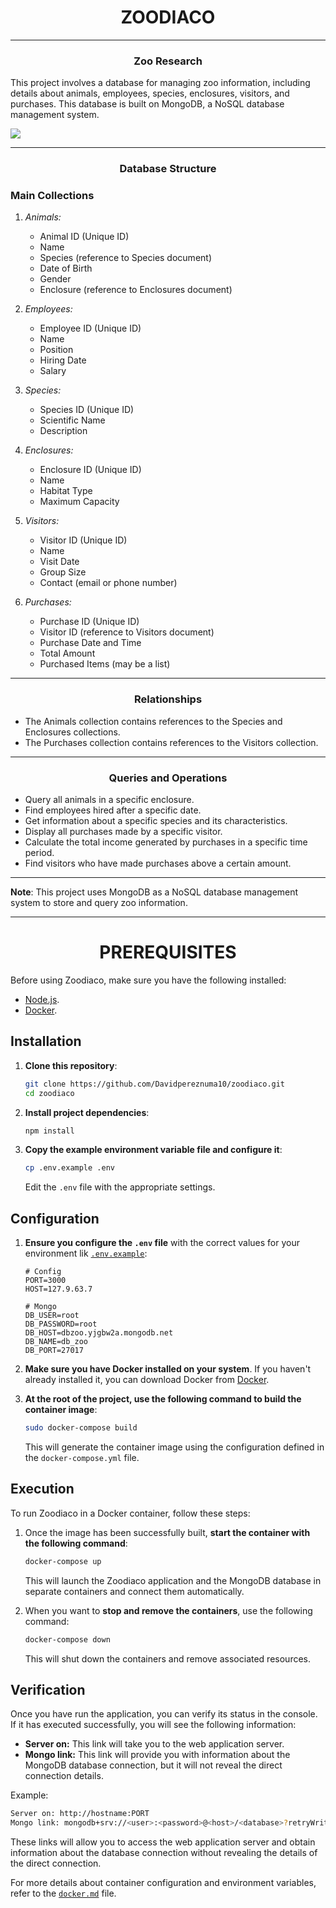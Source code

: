 <h1 align="center">ZOODIACO</h1>

---

<h3 align="center">Zoo Research</h3>

This project involves a database for managing zoo information, including details about animals, employees, species, enclosures, visitors, and purchases. This database is built on MongoDB, a NoSQL database management system.

<img src="https://cdn.leonardo.ai/users/39b16ae8-786f-46c7-8f57-de94e8269ca4/generations/37232b9c-e4ae-450a-804a-0de17f5fecab/Anime_Pastel_Dream_Zoodiaco_Zoo_Park_Star_Mystic_Legacy_Lion_S_2.jpg">

------ 

<h3 align="center">Database Structure</h3>


### Main Collections

1. *Animals:*
   - Animal ID (Unique ID)
   - Name
   - Species (reference to Species document)
   - Date of Birth
   - Gender
   - Enclosure (reference to Enclosures document)

2. *Employees:*
   - Employee ID (Unique ID)
   - Name
   - Position
   - Hiring Date
   - Salary

3. *Species:*
   - Species ID (Unique ID)
   - Scientific Name
   - Description

4. *Enclosures:*
   - Enclosure ID (Unique ID)
   - Name
   - Habitat Type
   - Maximum Capacity

5. *Visitors:*
   - Visitor ID (Unique ID)
   - Name
   - Visit Date
   - Group Size
   - Contact (email or phone number)

6. *Purchases:*
   - Purchase ID (Unique ID)
   - Visitor ID (reference to Visitors document)
   - Purchase Date and Time
   - Total Amount
   - Purchased Items (may be a list)

--- 

<h3 align="center">Relationships</h3>


- The Animals collection contains references to the Species and Enclosures collections.
- The Purchases collection contains references to the Visitors collection.

---

<h3 align="center">Queries and Operations</h3>
 

- Query all animals in a specific enclosure.
- Find employees hired after a specific date.
- Get information about a specific species and its characteristics.
- Display all purchases made by a specific visitor.
- Calculate the total income generated by purchases in a specific time period.
- Find visitors who have made purchases above a certain amount.

---

**Note**: This project uses MongoDB as a NoSQL database management system to store and query zoo information.

---

<h1 align="center">PREREQUISITES</h1>

Before using Zoodiaco, make sure you have the following installed:

- [Node.js](https://nodejs.org/es).
- [Docker](https://www.docker.com/).

## Installation

1. **Clone this repository**:

   ```bash
   git clone https://github.com/Davidpereznuma10/zoodiaco.git
   cd zoodiaco
   ```

2. **Install project dependencies**:

   ```bash
   npm install
   ```

3. **Copy the example environment variable file and configure it**:

   ```bash
   cp .env.example .env
   ```

   Edit the `.env` file with the appropriate settings.

## Configuration

1. **Ensure you configure the `.env` file** with the correct values for your environment lik [`.env.example`](https://github.com/Davidpereznuma10/zoodiaco/blob/Master/.env.example):

   ```env
   # Config
   PORT=3000
   HOST=127.9.63.7

   # Mongo
   DB_USER=root
   DB_PASSWORD=root
   DB_HOST=dbzoo.yjgbw2a.mongodb.net
   DB_NAME=db_zoo
   DB_PORT=27017
   ```

2. **Make sure you have Docker installed on your system**. If you haven't already installed it, you can download Docker from [Docker](https://www.docker.com/get-started).

3. **At the root of the project, use the following command to build the container image**:

   ```bash
   sudo docker-compose build
   ```

   This will generate the container image using the configuration defined in the `docker-compose.yml` file.

## Execution

To run Zoodiaco in a Docker container, follow these steps:

1. Once the image has been successfully built, **start the container with the following command**:

   ```bash
   docker-compose up
   ```

   This will launch the Zoodiaco application and the MongoDB database in separate containers and connect them automatically.

2. When you want to **stop and remove the containers**, use the following command:

   ```bash
   docker-compose down
   ```

   This will shut down the containers and remove associated resources.

## Verification

Once you have run the application, you can verify its status in the console. If it has executed successfully, you will see the following information:

- **Server on:** This link will take you to the web application server.
- **Mongo link:** This link will provide you with information about the MongoDB database connection, but it will not reveal the direct connection details.

Example:

```bash
Server on: http://hostname:PORT
Mongo link: mongodb+srv://<user>:<password>@<host>/<database>?retryWrites=true&w=majority
```

These links will allow you to access the web application server and obtain information about the database connection without revealing the details of the direct connection.

For more details about container configuration and environment variables, refer to the [`docker.md`](https://github.com/Davidpereznuma10/zoodiaco/blob/Master/docker.md) file.


